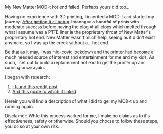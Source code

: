 My New Matter MOD-t hot end failed. Perhaps yours did too... 

Having no experience with 3D printing, I inherited a MOD-t and started my journey. [After getting it all setup](https://github.com/mattcrichards/modthotend/wiki/Initial-Setup) I managed a handful of prints with moderate success before having the clog of all clogs which melted through what I assume was a PTFE liner in the proprietary throat of New Matter's proprietary hot end. New Matter wasn't much help, seeing as it didn't exist anymore, so I was up the creek without a... hot end.

Be that as it may, I was mid-covid lockdown and the printer had become a much needed source of interest and entertainment for me and my kids. As such, I set out to build a replacement hot end to get the printer up and running once again. 

I began with research:
1. [I found this reddit post](https://www.reddit.com/r/newmatter/comments/85ezj8/upgrading_the_hotend_on_my_modt/)
2. [And this guide to which it linked](https://imgur.com/gallery/ApFvX)

Herein you will find a description of what I did to get my MOD-t up and running again. 

Disclaimer: While this process worked for me, I make no claims as to it's effectiveness, safety or otherwise. Should you choose to follow these steps, you do so at your own risk... 
